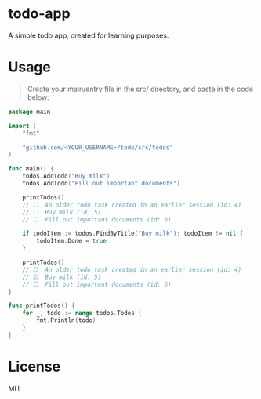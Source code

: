 # todo-app

A simple todo app, created for learning purposes.

# Usage

> Create your main/entry file in the src/ directory, and paste in the code below:

```go
package main

import (
    "fmt"

    "github.com/<YOUR_USERNAME>/todo/src/todos"
)

func main() {
    todos.AddTodo("Buy milk")
    todos.AddTodo("Fill out important documents")

    printTodos()
    // ☐  An older todo task created in an earlier session (id: 4)
    // ☐  Buy milk (id: 5)
    // ☐  Fill out important documents (id: 6)

    if todoItem := todos.FindByTitle("Buy milk"); todoItem != nil {
        todoItem.Done = true
    }

    printTodos()
    // ☐  An older todo task created in an earlier session (id: 4)
    // ☑  Buy milk (id: 5)
    // ☐  Fill out important documents (id: 6)
}

func printTodos() {
    for _, todo := range todos.Todos {
        fmt.Println(todo)
    }
}
```

# License

MIT
